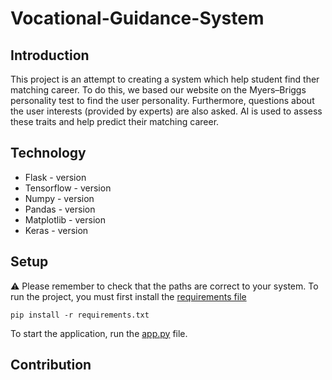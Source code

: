 # Vocational-Guidance-System

## Introduction
This project is an attempt to creating a system which help student find ther matching career. To do this, we based our website on the Myers–Briggs personality test to find the user personality. Furthermore, questions about the user interests (provided by experts) are also asked. AI is used to assess these traits and help predict their matching career.

## Technology
* Flask - version
* Tensorflow - version
* Numpy - version
* Pandas - version
* Matplotlib - version
* Keras - version


## Setup
&#9888; Please remember to check that the paths are correct to your system.
To run the project, you must first install the [requirements file](requirements.txt)
```
pip install -r requirements.txt
```

To start the application, run the [app.py](app.py) file. 
## Contribution

